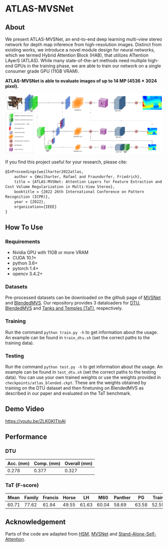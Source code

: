 # ATLAS-MVSNet

## About

We present ATLAS-MVSNet, an end-to-end deep learning multi-view stereo network for depth map inference from high-resolution images. Distinct from existing works, we introduce a novel module design for neural networks, which we termed Hybrid Attention Block (HAB), that utilizes ATtention LAyerS (ATLAS).
While many state-of-the-art methods need multiple high-end GPUs in the
training phase, we are able to train our network on a single
consumer grade GPU (11GB VRAM).

<b>ATLAS-MVSNet is able to evaluate images of up to 14 MP (4536 × 3024 pixel).</b>

<img src="images/network.png">

If you find this project useful for your research, please cite:
```
@InProceedings{weilharter2022atlas,
    author = {Weilharter, Rafael and Fraundorfer, Friedrich},
    title = {ATLAS-MVSNet: Attention Layers for Feature Extraction and Cost Volume Regularization in Multi-View Stereo},
    booktitle = {2022 26th International Conference on Pattern Recognition (ICPR)},
    year = {2022},
    organization={IEEE}
}
```

## How To Use

### Requirements

* Nvidia GPU with 11GB or more VRAM
* CUDA 10.1+
* python 3.6+
* pytorch 1.4+
* opencv 3.4.2+

### Datasets
Pre-processed datasets can be downloaded on the github page of [MVSNet](https://github.com/YoYo000/MVSNet) and [BlendedMVS](https://github.com/YoYo000/BlendedMVS).
Our repository provides 3 dataloaders for [DTU](https://roboimagedata.compute.dtu.dk/?page_id=36), [BlendedMVS](https://github.com/YoYo000/BlendedMVS) and [Tanks and Temples (TaT)](https://www.tanksandtemples.org/), respectively.

### Training
Run the command `python train.py -h` to get information about the usage. An example can be found in `train_dtu.sh` (set the correct paths to the training data).

### Testing
Run the command `python test.py -h` to get information about the usage. An example can be found in `test_dtu.sh` (set the correct paths to the testing data).
You can use your own trained weights or use the weights provided in `checkpoints/atlas_blended.ckpt`. These are the weights obtained by training on the DTU dataset and then finetuning on BlendedMVS as described in our paper and evaluated on the TaT benchmark.

## Demo Video
https://youtu.be/ZLKGKlTloAI

## Performance

### DTU
| Acc. (mm) | Comp. (mm) | Overall (mm) |
|-----------|------------|--------------|
| 0.278     | 0.377      | 0.327        |

### TaT (F-score)
| Mean  | Family | Francis | Horse | LH    | M60   | Panther | PG    | Train |
|-------|--------|---------|-------|-------|-------|---------|-------|-------|
| 60.71 | 77.62  | 61.94   | 49.55 | 61.63 | 60.04 | 58.69   | 63.58 | 52.59 |


## Acknowledgement

Parts of the code are adapted from [HSM](https://github.com/gengshan-y/high-res-stereo), [MVSNet](https://github.com/YoYo000/MVSNet) and [Stand-Alone-Self-Attention](https://github.com/leaderj1001/Stand-Alone-Self-Attention).
